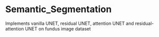 # Semantic_Segmentation
Implements vanilla UNET, residual UNET, attention UNET and residual-attention UNET on fundus image dataset
